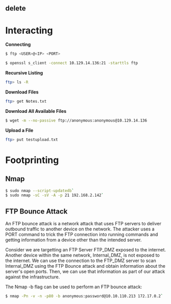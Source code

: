 ## delete


# Interacting
**Connecting**
```bash
$ ftp <USER>@<IP> <PORT>
```

```bash
$ openssl s_client -connect 10.129.14.136:21 -starttls ftp
```

**Recursive Listing**
```bash
ftp> ls -R
```

**Download Files**
```bash
ftp> get Notes.txt
```

**Download All Available Files**
```bash
$ wget -m --no-passive ftp://anonymous:anonymous@10.129.14.136
```

**Upload a File**
```bash
ftp> put testupload.txt 
``` 

# Footprinting
## Nmap
```bash
$ sudo nmap --script-updatedb`
$ sudo nmap -sC -sV -A -p 21 192.168.2.142`
```

## FTP Bounce Attack
An FTP bounce attack is a network attack that uses FTP servers to deliver outbound traffic to another device on the network. The attacker uses a PORT command to trick the FTP connection into running commands and getting information from a device other than the intended server.

Consider we are targetting an FTP Server FTP_DMZ exposed to the internet. Another device within the same network, Internal_DMZ, is not exposed to the internet. We can use the connection to the FTP_DMZ server to scan Internal_DMZ using the FTP Bounce attack and obtain information about the server's open ports. Then, we can use that information as part of our attack against the infrastructure.

The Nmap -b flag can be used to perform an FTP bounce attack:

```bash
$ nmap -Pn -v -n -p80 -b anonymous:password@10.10.110.213 172.17.0.2`
```